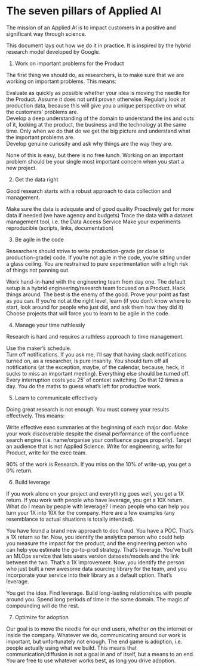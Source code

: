 # The seven pillars of Applied AI

The mission of an Applied AI is to impact customers in a positive and significant way through science.

This document lays out how we do it in practice.  It is inspired by the hybrid research model developed by Google.


1. Work on important problems for the Product


The first thing we should do, as researchers, is to make sure that we are working on important problems. This means:

Evaluate as quickly as possible whether your idea is moving the needle for the Product. Assume it does not until proven otherwise.
Regularly look at production data, because this will give you a unique perspective on what the customers’ problems are.  
Develop a deep understanding of the domain to understand the ins and outs of it, looking at the product, the business and the technology at the same time. Only when we do that do we get the big picture and understand what the important problems are.  
Develop genuine curiosity and ask why things are the way they are.  

None of this is easy, but there is no free lunch.  Working on an important problem should be your single most important concern when you start a new project.


2. Get the data right


Good research starts with a robust approach to data collection and management.

Make sure the data is adequate and of good quality
Proactively get for more data if needed (we have agency and budgets)
Trace the data with a dataset management tool, i.e. the Data Access Service
Make your experiments reproducible (scripts, links, documentation)


3. Be agile in the code


Researchers should strive to write production-grade (or close to production-grade) code. If you’re not agile in the code, you’re sitting under a glass ceiling.  You are restrained to pure experimentation with a high risk of things not panning out.

Work hand-in-hand with the engineering team from day one. The default setup is a hybrid engineering/research team focused on a Product.
Hack things around. The best is the enemy of the good. Prove your point as fast as you can.
If you’re not at the right level, learn (if you don’t know where to start, look around for people who just did, and ask them how they did it)
Choose projects that will force you to learn to be agile in the code.


4. Manage your time ruthlessly


Research is hard and requires a ruthless approach to time management. 

Use the maker’s schedule.  
Turn off notifications. If you ask me, I’ll say that having slack notifications turned on, as a researcher, is pure insanity.  You should turn off all notifications (at the exception, maybe, of the calendar, because, heck, it sucks to miss an important meeting).  Everything else should be turned off.  Every interruption costs you 25’ of context switching.  Do that 12 times a day.  You do the maths to guess what’s left for productive work. 


5. Learn to communicate effectively


Doing great research is not enough.  You must convey your results effectively.  This means:

Write effective exec summaries at the beginning of each major doc.
Make your work discoverable despite the dismal performance of the confluence search engine (i.e. name/organise your confluence pages properly). 
Target an audience that is not Applied Science.  Write for engineering, write for Product, write for the exec team. 

90% of the work is Research. If you miss on the 10% of write-up, you get a 0% return.



6. Build leverage


If you work alone on your project and everything goes well, you get a 1X return.  If you work with people who have leverage, you get a 10X return. What do I mean by people with leverage?  I mean people who can help you turn your 1X into 10X for the company.  Here are a few examples (any resemblance to actual situations is totally intended).  

You have found a brand new approach to doc fraud.  You have a POC.  That’s a 1X return so far. Now, you identify the analytics person who could help you measure the impact for the product, and the engineering person who can help you estimate the go-to-prod strategy. That’s leverage.
You’ve built an MLOps service that lets users version datasets/models and the link between the two.  That’s a 1X improvement. Now, you identify the person who just built a new awesome data sourcing library for the team, and you incorporate your service into their library as a default option.  That’s leverage. 

You get the idea.  Find leverage. Build long-lasting relationships with people around you.  Spend long periods of time in the same domain. The magic of compounding will do the rest.


7. Optimize for adoption


Our goal is to move the needle for our end users, whether on the internet or inside the company.  Whatever we do, communicating around our work is important, but unfortunately not enough.  The end game is adoption, i.e. people actually using what we build.  This means that communication/diffusion is not a goal in and of itself, but a means to an end.  You are free to use whatever works best, as long you drive adoption.
